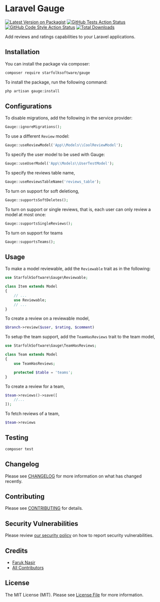 # Laravel Gauge

[![Latest Version on Packagist](https://img.shields.io/packagist/v/starfolksoftware/gauge.svg?style=flat-square)](https://packagist.org/packages/starfolksoftware/gauge)
[![GitHub Tests Action Status](https://img.shields.io/github/workflow/status/starfolksoftware/gauge/run-tests?label=tests)](https://github.com/starfolksoftware/gauge/actions?query=workflow%3Arun-tests+branch%3Amain)
[![GitHub Code Style Action Status](https://img.shields.io/github/workflow/status/starfolksoftware/gauge/Fix%20PHP%20code%20style%20issues?label=code%20style)](https://github.com/starfolksoftware/gauge/actions?query=workflow%3A"Fix+PHP+code+style+issues"+branch%3Amain)
[![Total Downloads](https://img.shields.io/packagist/dt/starfolksoftware/gauge.svg?style=flat-square)](https://packagist.org/packages/starfolksoftware/gauge)

Add reviews and ratings capabilities to your Laravel applications.

## Installation

You can install the package via composer:

```bash
composer require starfolksoftware/gauge
```

To install the package, run the following command:

```bash
php artisan gauge:install
```

## Configurations

To disable migrations, add the following in the service provider:

```php
Gauge::ignoreMigrations();
```

To use a different `Review` model:

```php
Gauge::useReviewModel('App\\Models\\CoolReviewModel');
```

To specify the user model to be used with Gauge:

```php
Gauge::useUserModel('App\\Models\\UserTestModel');
```

To specify the reviews table name,

```php
Gauge::useReviewsTableName('reviews_table');
```

To turn on support for soft deletiong,

```php
Gauge::supportsSoftDeletes();
```

To turn on support or single reviews, that is, each user can only review a model at most once:

```php
Gauge::supportsSingleReviews();
```

To turn on support for teams

```php
Gauge::supportsTeams();
```

## Usage

To make a model reviewable, add the `Reviewable` trait as in the following:

```php
use StarfolkSoftware\Gauge\Reviewable;

class Item extends Model
{
    // ...
    use Reviewable;
    // ...
}
```

To create a review on a reviewable model,

```php
$branch->review($user, $rating, $comment)
```

To setup the team support, add the `TeamHasReviews` trait to the team model,

```php
use StarfolkSoftware\Gauge\TeamHasReviews;

class Team extends Model
{
    use TeamHasReviews;

    protected $table = 'teams';
}
```

To create a review for a team,

```php
$team->reviews()->save([
    //...
]);
```

To fetch reviews of a team,

```php
$team->reviews
```

## Testing

```bash
composer test
```

## Changelog

Please see [CHANGELOG](CHANGELOG.md) for more information on what has changed recently.

## Contributing

Please see [CONTRIBUTING](CONTRIBUTING.md) for details.

## Security Vulnerabilities

Please review [our security policy](../../security/policy) on how to report security vulnerabilities.

## Credits

- [Faruk Nasir](https://github.com/frknasir)
- [All Contributors](../../contributors)

## License

The MIT License (MIT). Please see [License File](LICENSE.md) for more information.

